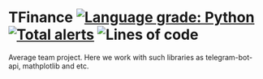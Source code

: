 # TFinance [![Language grade: Python](https://img.shields.io/lgtm/grade/python/g/deka4core/StaticMapApi.svg?logo=lgtm&logoWidth=18)](https://lgtm.com/projects/g/deka4core/StaticMapApi/context:python) [![Total alerts](https://img.shields.io/lgtm/alerts/g/deka4core/StaticMapApi.svg?logo=lgtm&logoWidth=18)](https://lgtm.com/projects/g/deka4core/StaticMapApi/alerts/) ![Lines of code](https://img.shields.io/tokei/lines/github.com/deka4core/TFinance)

Average team project. Here we work with such libraries as telegram-bot-api, mathplotlib and etc.
